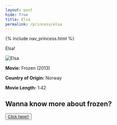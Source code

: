 ```yaml
---
layout: post
hide: True
title: Elsa
permalink: /princess/elsa
---
```


{% include nav_princess.html %}

Elsa!

![Elsa]({{site.baseurl}}/images/princess/elsa.jpg)

**Movie:** Frozen (2013)
<br>

**Country of Origin:** Norway
<br>

**Movie Length:** 1:42

<p><h2>Wanna know more about frozen?</h2></p>
<button><a href="https://movies.disney.com/frozen">Click here!!</a></button>